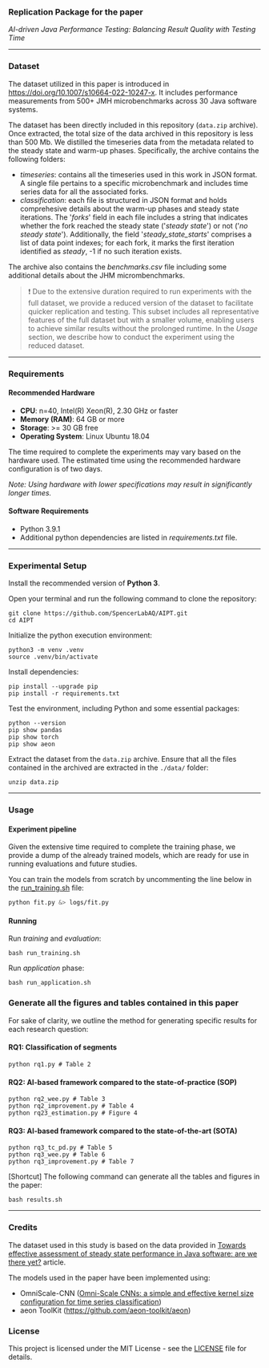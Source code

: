 ### Replication Package for the paper

*AI-driven Java Performance Testing: Balancing Result Quality with Testing Time*

---
### Dataset

The dataset utilized in this paper is introduced in https://doi.org/10.1007/s10664-022-10247-x.
It includes performance measurements from 500+ JMH microbenchmarks across 30 Java software systems.

The dataset has been directly included in this repository (`data.zip` archive). Once extracted, the total size of the data archived in this repository is less than 500 Mb.
We distilled the timeseries data from the metadata related to the steady state and warm-up phases.
Specifically, the archive contains the following folders:
- *timeseries*: contains all the timeseries used in this work in JSON format. A single file pertains to a specific microbenchmark and includes time series data for all the associated forks.
- *classification*: each file is structured in JSON format and holds comprehesive details about the warm-up phases and steady state iterations. The '*forks*' field in each file includes a string that indicates whether the fork reached the steady state ('*steady state*') or not ('*no steady state*'). 
Additionally, the field '*steady_state_starts*' comprises a list of data point indexes; for each fork, it marks the first iteration identified as *steady*, -1 if no such iteration exists.

The archive also contains the *benchmarks.csv* file including some additional details about the JHM micrombenchmarks.

> :exclamation: Due to the extensive duration required to run experiments with the full dataset, we provide a reduced version of the dataset to facilitate quicker replication and testing. This subset includes all representative features of the full dataset but with a smaller volume, enabling users to achieve similar results without the prolonged runtime. In the *Usage* section, we describe how to conduct the experiment using the reduced dataset.

---
### Requirements

#### Recommended Hardware

- **CPU**: n=40, Intel(R) Xeon(R), 2.30 GHz or faster
- **Memory (RAM)**: 64 GB or more
- **Storage**: >= 30 GB free
- **Operating System**: Linux Ubuntu 18.04

The time required to complete the experiments may vary based on the hardware used. The estimated time using the recommended hardware configuration is of two days.

*Note: Using hardware with lower specifications may result in significantly longer times.*

#### Software Requirements
- Python 3.9.1
- Additional python dependencies are listed in *requirements.txt* file. 

---
### Experimental Setup
 
Install the recommended version of **Python 3**.

Open your terminal and run the following command to clone the repository:
```shell
git clone https://github.com/SpencerLabAQ/AIPT.git
cd AIPT
```

Initialize the python execution environment:
```shell
python3 -m venv .venv
source .venv/bin/activate
```

Install dependencies:
```shell
pip install --upgrade pip
pip install -r requirements.txt
```

Test the environment, including Python and some essential packages:
```shell
python --version
pip show pandas
pip show torch
pip show aeon
```

Extract the dataset from the `data.zip` archive.
Ensure that all the files contained in the archived are extracted in the `./data/` folder:
```shell
unzip data.zip
```

---
### Usage

#### Experiment pipeline

Given the extensive time required to complete the training phase, we provide a dump of the already trained models, which are ready for use in running evaluations and future studies.

You can train the models from scratch by uncommenting the line below in the [run_training.sh](run_training.sh) file:
```bash
python fit.py &> logs/fit.py
```

#### Running

Run *training* and *evaluation*:
```shell
bash run_training.sh
```

Run *application* phase:
```shell
bash run_application.sh
```

### Generate all the figures and tables contained in this paper

For sake of clarity, we outline the method for generating specific results for each research question:

#### RQ1: Classification of segments
```shell
python rq1.py # Table 2
```

#### RQ2: AI-based framework compared to the state-of-practice (SOP)
```shell
python rq2_wee.py # Table 3
python rq2_improvement.py # Table 4
python rq23_estimation.py # Figure 4
```

#### RQ3: AI-based framework compared to the state-of-the-art (SOTA)
```shell
python rq3_tc_pd.py # Table 5
python rq3_wee.py # Table 6
python rq3_improvement.py # Table 7
```

[Shortcut] The following command can generate all the tables and figures in the paper:
```shell
bash results.sh 
```

---
### Credits

The dataset used in this study is based on the data provided in <a href="https://doi.org/10.1007/s10664-022-10247-x">Towards effective assessment of steady state performance in Java software: are we there yet?</a> article. 

The models used in the paper have been implemented using:
- OmniScale-CNN (<a href="https://doi.org/10.48550/arXiv.2002.10061">Omni-Scale CNNs: a simple and effective kernel size configuration for time series classification</a>)
- aeon ToolKit (https://github.com/aeon-toolkit/aeon)

### License

This project is licensed under the MIT License - see the [LICENSE](LICENSE) file for details.